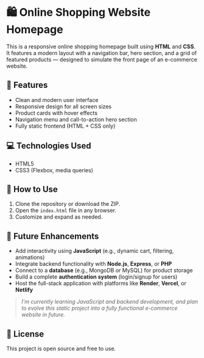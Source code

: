 # 🛍️ Online Shopping Website Homepage

This is a responsive online shopping homepage built using **HTML** and **CSS**. It features a modern layout with a navigation bar, hero section, and a grid of featured products — designed to simulate the front page of an e-commerce website.

## 📌 Features

- Clean and modern user interface
- Responsive design for all screen sizes
- Product cards with hover effects
- Navigation menu and call-to-action hero section
- Fully static frontend (HTML + CSS only)

## 💻 Technologies Used

- HTML5
- CSS3 (Flexbox, media queries)

## 🚀 How to Use

1. Clone the repository or download the ZIP.
2. Open the `index.html` file in any browser.
3. Customize and expand as needed.


## 🔧 Future Enhancements

- Add interactivity using **JavaScript** (e.g., dynamic cart, filtering, animations)
- Integrate backend functionality with **Node.js**, **Express**, or **PHP**
- Connect to a **database** (e.g., MongoDB or MySQL) for product storage
- Build a complete **authentication system** (login/signup for users)
- Host the full-stack application with platforms like **Render**, **Vercel**, or **Netlify**

> _I'm currently learning JavaScript and backend development, and plan to evolve this static project into a fully functional e-commerce website in future._

## 📄 License

This project is open source and free to use.
